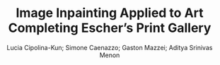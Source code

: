 ---
paperId: 19
author: Lucia Cipolina-Kun; Simone Caenazzo; Gaston Mazzei; Aditya Srinivas Menon
publicationauthor: Cipolina-Kun, L. et al.
title: Image Inpainting Applied to Art Completing Escher’s Print Gallery
pdf: paper_19.pdf
poster: poster_19.png
pitch: https://www.youtube.com/watch?v=5I7cGDEuy0s&list=PLFHvi5sdWF5VqqqQvVC5SuBY7ecSgqequ&index=6&ab_channel=LatinXinAI
type: Oral
topic: Deep Learning
category: Extended Abstract
link: https://doi.org/10.52591/202107247
conference: icml
year: 2021
tags: icml-2021
location: Virtual
---